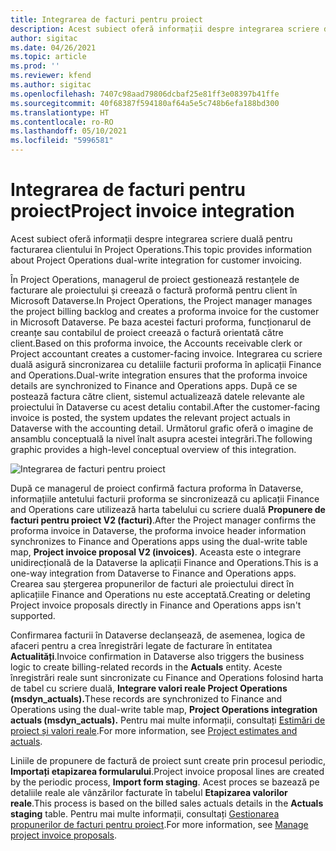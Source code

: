 ```yaml
---
title: Integrarea de facturi pentru proiect
description: Acest subiect oferă informații despre integrarea scriere duală pentru facturarea clientului în Project Operations.
author: sigitac
ms.date: 04/26/2021
ms.topic: article
ms.prod: ''
ms.reviewer: kfend
ms.author: sigitac
ms.openlocfilehash: 7407c98aad79806dcbaf25e81ff3e08397b41ffe
ms.sourcegitcommit: 40f68387f594180af64a5e5c748b6efa188bd300
ms.translationtype: HT
ms.contentlocale: ro-RO
ms.lasthandoff: 05/10/2021
ms.locfileid: "5996581"
---
```

# <a name="project-invoice-integration"></a><span data-ttu-id="5bf4c-103">Integrarea de facturi pentru proiect</span><span class="sxs-lookup"><span data-stu-id="5bf4c-103">Project invoice integration</span></span>

<span data-ttu-id="5bf4c-104">Acest subiect oferă informații despre integrarea scriere duală pentru facturarea clientului în Project Operations.</span><span class="sxs-lookup"><span data-stu-id="5bf4c-104">This topic provides information about Project Operations dual-write integration for customer invoicing.</span></span>

<span data-ttu-id="5bf4c-105">În Project Operations, managerul de proiect gestionează restanțele de facturare ale proiectului și creează o factură proformă pentru client în Microsoft Dataverse.</span><span class="sxs-lookup"><span data-stu-id="5bf4c-105">In Project Operations, the Project manager manages the project billing backlog and creates a proforma invoice for the customer in Microsoft Dataverse.</span></span> <span data-ttu-id="5bf4c-106">Pe baza acestei facturi proforma, funcționarul de creanțe sau contabilul de proiect creează o factură orientată către client.</span><span class="sxs-lookup"><span data-stu-id="5bf4c-106">Based on this proforma invoice, the Accounts receivable clerk or Project accountant creates a customer-facing invoice.</span></span> <span data-ttu-id="5bf4c-107">Integrarea cu scriere duală asigură sincronizarea cu detaliile facturii proforma în aplicații Finance and Operations.</span><span class="sxs-lookup"><span data-stu-id="5bf4c-107">Dual-write integration ensures that the proforma invoice details are synchronized to Finance and Operations apps.</span></span> <span data-ttu-id="5bf4c-108">După ce se postează factura către client, sistemul actualizează datele relevante ale proiectului în Dataverse cu acest detaliu contabil.</span><span class="sxs-lookup"><span data-stu-id="5bf4c-108">After the customer-facing invoice is posted, the system updates the relevant project actuals in Dataverse with the accounting detail.</span></span> <span data-ttu-id="5bf4c-109">Următorul grafic oferă o imagine de ansamblu conceptuală la nivel înalt asupra acestei integrări.</span><span class="sxs-lookup"><span data-stu-id="5bf4c-109">The following graphic provides a high-level conceptual overview of this integration.</span></span>

   ![Integrarea de facturi pentru proiect](./media/DW5Invoicing.png)

<span data-ttu-id="5bf4c-111">După ce managerul de proiect confirmă factura proforma în Dataverse, informațiile antetului facturii proforma se sincronizează cu aplicații Finance and Operations care utilizează harta tabelului cu scriere duală **Propunere de facturi pentru proiect V2 (facturi)**.</span><span class="sxs-lookup"><span data-stu-id="5bf4c-111">After the Project manager confirms the proforma invoice in Dataverse, the proforma invoice header information synchronizes to Finance and Operations apps using the dual-write table map, **Project invoice proposal V2 (invoices)**.</span></span> <span data-ttu-id="5bf4c-112">Aceasta este o integrare unidirecțională de la Dataverse la aplicații Finance and Operations.</span><span class="sxs-lookup"><span data-stu-id="5bf4c-112">This is a one-way integration from Dataverse to Finance and Operations apps.</span></span> <span data-ttu-id="5bf4c-113">Crearea sau ștergerea propunerilor de facturi ale proiectului direct în aplicațiile Finance and Operations nu este acceptată.</span><span class="sxs-lookup"><span data-stu-id="5bf4c-113">Creating or deleting Project invoice proposals directly in Finance and Operations apps isn't supported.</span></span>

<span data-ttu-id="5bf4c-114">Confirmarea facturii în Dataverse declanșează, de asemenea, logica de afaceri pentru a crea înregistrări legate de facturare în entitatea **Actualități**.</span><span class="sxs-lookup"><span data-stu-id="5bf4c-114">Invoice confirmation in Dataverse also triggers the business logic to create billing-related records in the **Actuals** entity.</span></span> <span data-ttu-id="5bf4c-115">Aceste înregistrări reale sunt sincronizate cu Finance and Operations folosind harta de tabel cu scriere duală, **Integrare valori reale Project Operations (msdyn\_actuals).**</span><span class="sxs-lookup"><span data-stu-id="5bf4c-115">These records are synchronized to Finance and Operations using the dual-write table map, **Project Operations integration actuals (msdyn\_actuals).**</span></span> <span data-ttu-id="5bf4c-116">Pentru mai multe informații, consultați [Estimări de proiect și valori reale](resource-dual-write-estimates-actuals.md).</span><span class="sxs-lookup"><span data-stu-id="5bf4c-116">For more information, see [Project estimates and actuals](resource-dual-write-estimates-actuals.md).</span></span> 

<span data-ttu-id="5bf4c-117">Liniile de propunere de factură de proiect sunt create prin procesul periodic, **Importați etapizarea formularului**.</span><span class="sxs-lookup"><span data-stu-id="5bf4c-117">Project invoice proposal lines are created by the periodic process, **Import form staging**.</span></span> <span data-ttu-id="5bf4c-118">Acest proces se bazează pe detaliile reale ale vânzărilor facturate în tabelul **Etapizarea valorilor reale**.</span><span class="sxs-lookup"><span data-stu-id="5bf4c-118">This process is based on the billed sales actuals details in the **Actuals staging** table.</span></span> <span data-ttu-id="5bf4c-119">Pentru mai multe informații, consultați [Gestionarea propunerilor de facturi pentru proiect](../invoicing/format-update-project-invoice-proposals.md#create-project-invoice-proposals).</span><span class="sxs-lookup"><span data-stu-id="5bf4c-119">For more information, see [Manage project invoice proposals](../invoicing/format-update-project-invoice-proposals.md#create-project-invoice-proposals).</span></span> 
